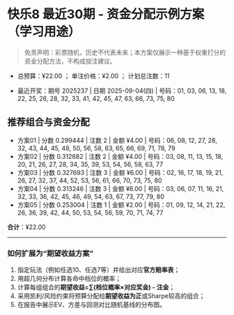 # 快乐8 最近30期 - 资金分配示例方案（学习用途）

> 免责声明：彩票随机，历史不代表未来；本方案仅展示一种基于权重打分的资金分配方法，不构成投注建议。

- 总预算：¥22.00 ； 单注价格：¥2.00 ； 计划总注数：11

- 最近开奖：期号 2025237 | 日期 2025-09-04(四) | 号码：01, 03, 06, 13, 18, 22, 25, 26, 28, 32, 33, 41, 42, 45, 47, 63, 66, 73, 75, 80


## 推荐组合与资金分配

- 方案01 | 分数 0.299444 | 注数   2 | 金额 ¥4.00 | 号码：06, 08, 12, 27, 28, 32, 43, 44, 45, 48, 50, 56, 58, 63, 65, 66, 69, 71, 78, 79
- 方案02 | 分数 0.312682 | 注数   2 | 金额 ¥4.00 | 号码：03, 08, 11, 13, 15, 18, 20, 21, 26, 27, 28, 34, 35, 39, 53, 54, 56, 58, 63, 77
- 方案03 | 分数 0.327693 | 注数   3 | 金额 ¥6.00 | 号码：02, 16, 17, 18, 19, 21, 26, 27, 32, 37, 44, 52, 53, 56, 61, 66, 70, 73, 75, 80
- 方案04 | 分数 0.313246 | 注数   3 | 金额 ¥6.00 | 号码：03, 06, 07, 11, 16, 21, 32, 33, 36, 42, 45, 46, 49, 54, 63, 67, 73, 77, 79, 80
- 方案05 | 分数 0.253004 | 注数   1 | 金额 ¥2.00 | 号码：01, 09, 12, 14, 21, 22, 26, 36, 39, 42, 44, 50, 53, 54, 56, 59, 70, 71, 74, 77

**合计**：¥22.00


---
### 如何扩展为“期望收益方案”

1) 指定玩法（例如任选10、任选7等）并给出对应**官方赔率表**；
2) 用超几何分布计算各命中档位的概率；
3) 计算每组组合的**期望收益=∑(档位概率×对应奖金) - 注金**；
4) 采用凯利/风险约束将预算分配给**期望收益为正**或Sharpe较高的组合；
5) 在报告中展示EV、方差与回测对比随机基线的分布图。